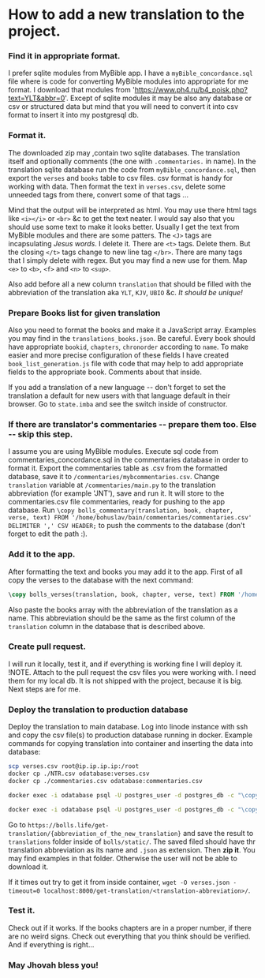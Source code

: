 # How to add a new translation to the project.

### Find it in appropriate format.

I prefer sqlite modules from MyBible app. I have a `myBible_concordance.sql` file where is code for converting MyBible modules into appropriate for me format. I download that modules from 'https://www.ph4.ru/b4_poisk.php?text=YLT&abbr=0'. Except of sqlite modules it may be also any database or csv or structured data but mind that you will need to convert it into csv format to insert it into my postgresql db.

### Format it.

The downloaded zip may ,contain two sqlite databases. The translation itself and optionally comments (the one with `.commentaries.` in name). In the translation sqlite database run the code from `myBible_concordance.sql`, then export the `verses` and `books` table to csv files. csv format is handy for working with data. Then format the text in `verses.csv`, delete some unneeded tags from there, convert some of that tags ...

Mind that the output will be interpreted as html. You may use there html tags like `<i></i>` or `<br>` &c to get the text neater. I would say also that you should use some text to make it looks better. Usually I get the text from MyBible modules and there are some patters. The `<J>` tags are incapsulating <i>Jesus words</i>. I delete it. There are `<t>` tags. Delete them. But the closing `</t>` tags change to new line tag `</br>`. There are many tags that I simply delete with regex. But you may find a new use for them. Map `<e>` to `<b>`, `<f>` and `<n>` to `<sup>`.

Also add before all a new column `translation` that should be filled with the abbreviation of the translation aka `YLT`, `KJV`, `UBIO` &c. *It should be unique!*  

### Prepare Books list for given translation

Also you need to format the books and make it a JavaScript array. Examples you may find in the `translations_books.json`. Be careful. Every book should have appropriate `bookid`, `chapters`, `chronorder` according to `name`. To make easier and more precise configuration of these fields I have created `book_list_generation.js` file with code that may help to add appropriate fields to the appropriate book. Comments about that inside.

If you add a translation of a new language -- don't forget to set the translation a default for new users with that language default in their browser. Go to `state.imba` and see the switch inside of constructor.

### If there are translator's commentaries -- prepare them too. Else -- skip this step.

I assume you are using MyBible modules.
Execute sql code from commentaries_concordance.sql in the commentaries database in order to format it.
Export the commentaries table as .csv from the formatted database, save it to `/commentaries/mybcommentaries.csv`.
Change `translation` variable at `/commentaries/main.py` to the translation abbreviation (for example 'JNT'), save and run it.
It will store to the commentaries.csv file commentaries, ready for pushing to the app database.
Run `\copy bolls_commentary(translation, book, chapter, verse, text) FROM '/home/bohuslav/bain/commentaries/commentaries.csv' DELIMITER ',' CSV HEADER;` to push the comments to the database (don't forget to edit the path :).


### Add it to the app.

After formatting the text and books you may add it to the app. First of all copy the verses to the database with the next command:

```sql
\copy bolls_verses(translation, book, chapter, verse, text) FROM '/home/path_to_the_file/verses.csv' DELIMITER '|' CSV HEADER;
```

Also paste the books array with the abbreviation of the translation as a name. This abbreviation should be the same as the first column of the `translation` column in the database that is described above.

### Create pull request.

I will run it locally, test it, and if everything is working fine I will deploy it.
!NOTE. Attach to the pull request the csv files you were working with. I need them for my local db. It is not shipped with the project, because it is big. Next steps are for me.

### Deploy the translation to production database

Deploy the translation to main database. Log into linode instance with ssh and copy the csv file(s) to production database running in docker. Example commands for copying translation into container and inserting the data into database:

```bash
scp verses.csv root@ip.ip.ip.ip:/root
docker cp ./NTR.csv odatabase:verses.csv
docker cp ./commentaries.csv odatabase:commentaries.csv

docker exec -i odatabase psql -U postgres_user -d postgres_db -c "\copy bolls_verses(translation, book, chapter, verse, text) FROM 'verses.csv' DELIMITER ',' CSV HEADER;"

docker exec -i odatabase psql -U postgres_user -d postgres_db -c "\copy bolls_commentary(translation, book, chapter, verse, text) FROM 'commentaries.csv' DELIMITER ',' CSV HEADER;"
```

Go to `https://bolls.life/get-translation/{abbreviation_of_the_new_translation}` and save the result to `translations` folder inside of `bolls/static/`. The saved filed should have thr translation abbreviation as its name and `.json` as extension. Then **zip it**. You may find examples in that folder. Otherwise the user will not be able to download it.

If it times out try to get it from inside container, `wget -O verses.json -timeout=0 localhost:8000/get-translation/<translation-abbreviation>/`.

### Test it.

Check out if it works. If the books chapters are in a proper number, if there are no weird signs. Check out everything that you think should be verified. And if everything is right...


### May Jhovah bless you!
